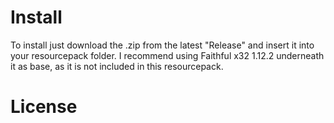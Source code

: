 # Install
To install just download the .zip from the latest "Release" and insert it into your resourcepack folder.
I recommend using Faithful x32 1.12.2 underneath it as base, as it is not included in this resourcepack.

# License


